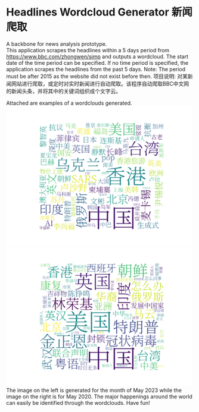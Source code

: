 # Headlines Wordcloud Generator 新闻爬取
A backbone for news analysis prototype. <br/> 
This application scrapes the headlines within a 5 days period from https://www.bbc.com/zhongwen/simp and outputs a wordcloud. The start date of the time period can be specified. If no time period is specified, the application scrapes the headlines from the past 5 days.
Note: The period must be after 2015 as the website did not exist before then.
项目说明: 对某新闻网站进行爬取，或定时对实时新闻进行自动爬取。该程序自动爬取BBC中文网的新闻头条，并将其中的关键词组织成个文字云。

Attached are examples of a wordclouds generated. 
<br/>
<img src="https://github.com/Chan-Dong-Jun/webscrape-bbc-wordcloud/blob/main/Images/20230501.png" alt="20230501" width="500"/>
<img src="https://github.com/Chan-Dong-Jun/webscrape-bbc-wordcloud/blob/main/Images/20200501.png" alt="20230501" width="500"/>
The image on the left is generated for the month of May 2023 while the image on the right is for May 2020. The major happenings around the world can easily be identified through the wordclouds. Have fun!
